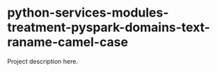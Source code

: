 # python-services-modules-treatment-pyspark-domains-text-raname-camel-case

Project description here.
